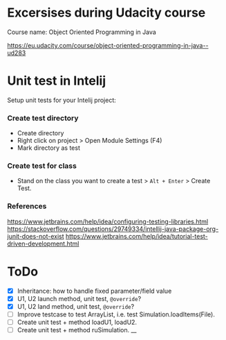 # Excersises during Udacity course

Course name: Object Oriented Programming in Java

https://eu.udacity.com/course/object-oriented-programming-in-java--ud283

# Unit test in Intelij
Setup unit tests for your Intelij project:

### Create test directory
- Create directory
- Right click on project > Open Module Settings (F4)
- Mark directory as test

### Create test for class
- Stand on the class you want to create a test > `Alt + Enter` > Create Test.


### References
https://www.jetbrains.com/help/idea/configuring-testing-libraries.html
https://stackoverflow.com/questions/29749334/intellij-java-package-org-junit-does-not-exist
https://www.jetbrains.com/help/idea/tutorial-test-driven-development.html


# ToDo
- [x] Inheritance: how to handle fixed parameter/field value
- [x] U1, U2 launch method, unit test, `@override`?
- [x] U1, U2 land method, unit test, `@override`?
- [ ] Improve testcase to test ArrayList, i.e. test Simulation.loadItems(File).
- [ ] Create unit test + method loadU1, loadU2.
- [ ] Create unit test + method ruSimulation.
__
